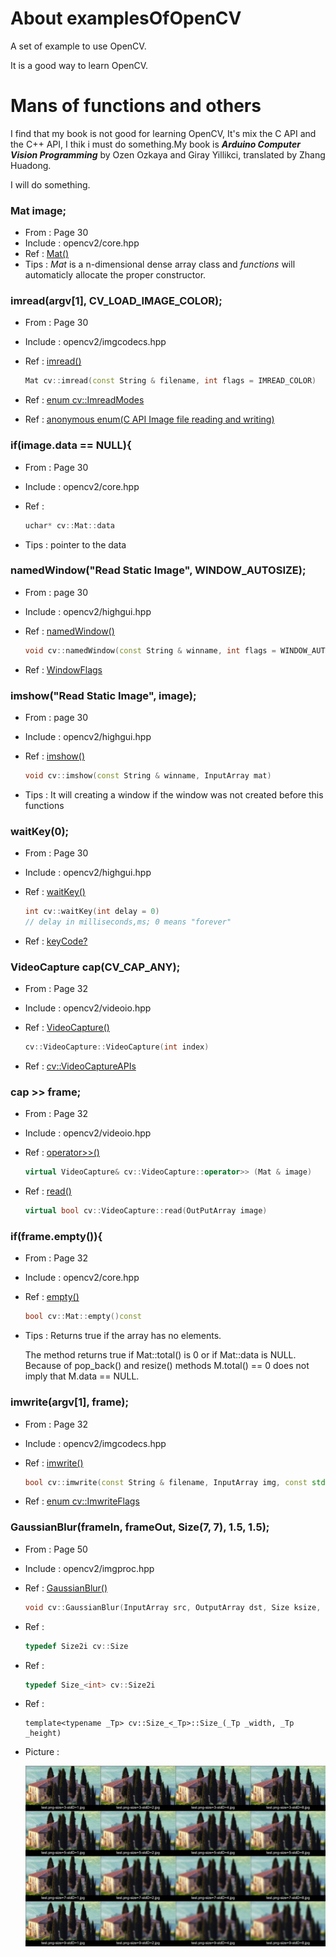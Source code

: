 # About examplesOfOpenCV

A set of example to use OpenCV.

It is a good way to learn OpenCV.

# Mans of functions and others

I find that my book is not good for learning OpenCV, It's mix the C API and the C++ API, I thik i must do something.My book is ***Arduino Computer Vision Programming*** by Ozen Ozkaya and Giray Yillikci, translated by Zhang Huadong.

I will do something.

### Mat image;
* From		:	Page 30
* Include	:	opencv2/core.hpp
* Ref		:	[Mat()](http://docs.opencv.org/master/d3/d63/classcv_1_1Mat.html#af1d014cecd1510cdf580bf2ed7e5aafc)
* Tips		:	*Mat* is a n-dimensional dense array class and *functions* will automaticly allocate the proper constructor.

### imread(argv[1], CV_LOAD_IMAGE_COLOR);
* From		:	Page 30
* Include	:	opencv2/imgcodecs.hpp
* Ref		:	[imread()](http://docs.opencv.org/master/d4/da8/group__imgcodecs.html#ga288b8b3da0892bd651fce07b3bbd3a56)

    ```c++
    Mat cv::imread(const String & filename, int flags = IMREAD_COLOR)
    ```
* Ref		:	[enum cv::ImreadModes](http://docs.opencv.org/master/d4/da8/group__imgcodecs.html#ga61d9b0126a3e57d9277ac48327799c80)
* Ref		:	[anonymous enum(C API Image file reading and writing)](http://docs.opencv.org/master/da/d0a/group__imgcodecs__c.html#ga7ee8d0f117a79ca7eb1e0076a9182bcb)

### if(image.data == NULL){
* From		:	Page 30
* Include	:	opencv2/core.hpp
* Ref		:	

    ```c++
    uchar* cv::Mat::data
    ```
* Tips		:	pointer to the data

### namedWindow("Read Static Image", WINDOW_AUTOSIZE);
* From		:	page 30
* Include	:	opencv2/highgui.hpp
* Ref		:	[namedWindow()](http://docs.opencv.org/master/d7/dfc/group__highgui.html#ga5afdf8410934fd099df85c75b2e0888b)

    ```c++
    void cv::namedWindow(const String & winname, int flags = WINDOW_AUTOSIZE)
    ```
* Ref		:	[WindowFlags](http://docs.opencv.org/master/d7/dfc/group__highgui.html#gabf7d2c5625bc59ac130287f925557ac3)

### imshow("Read Static Image", image);
* From		:	page 30
* Include	:	opencv2/highgui.hpp
* Ref		:	[imshow()](http://docs.opencv.org/master/d7/dfc/group__highgui.html#ga453d42fe4cb60e5723281a89973ee563)

    ```c++
    void cv::imshow(const String & winname, InputArray mat)
    ```
* Tips		:	It will creating a window if the window was not created before this functions

### waitKey(0);
* From		:	Page 30
* Include	:	opencv2/highgui.hpp
* Ref		:	[waitKey()](http://docs.opencv.org/master/d7/dfc/group__highgui.html#ga5628525ad33f52eab17feebcfba38bd7)

    ```c++
    int cv::waitKey(int delay = 0)
    // delay in milliseconds,ms; 0 means "forever"
    ```
* Ref		:	[keyCode?](http://blog.csdn.net/woshinia/article/details/12841797)

### VideoCapture cap(CV_CAP_ANY);
* From		:	Page 32
* Include	:	opencv2/videoio.hpp
* Ref		:	[VideoCapture()](http://docs.opencv.org/master/d8/dfe/classcv_1_1VideoCapture.html#a5d5f5dacb77bbebdcbfb341e3d4355c1)

    ```c++
    cv::VideoCapture::VideoCapture(int index)
    ```
* Ref		:	[cv::VideoCaptureAPIs](http://docs.opencv.org/master/d8/dfe/classcv_1_1VideoCapture.html#a5d5f5dacb77bbebdcbfb341e3d4355c1)

### cap >> frame;
* From		:	Page 32
* Include	:	opencv2/videoio.hpp
* Ref		:	[operator>>()](http://docs.opencv.org/master/d8/dfe/classcv_1_1VideoCapture.html#a199844fb74226a28b3ce3a39d1ff6765)
	
    ```c++
    virtual VideoCapture& cv::VideoCapture::operator>> (Mat & image)
    ```
* Ref		:	[read()](http://docs.opencv.org/master/d8/dfe/classcv_1_1VideoCapture.html#a473055e77dd7faa4d26d686226b292c1)

	```c++
    virtual bool cv::VideoCapture::read(OutPutArray image)
    ```

### if(frame.empty()){
* From		:	Page 32
* Include	:	opencv2/core.hpp
* Ref		:	[empty()](http://docs.opencv.org/master/d3/d63/classcv_1_1Mat.html#abbec3525a852e77998aba034813fded4)

    ```c++
    bool cv::Mat::empty()const
    ```
* Tips		:	Returns true if the array has no elements.
    
    The method returns true if Mat::total() is 0 or if Mat::data is NULL. Because of pop\_back() and resize() methods M.total() == 0 does not imply that M.data == NULL. 

### imwrite(argv[1], frame);
* From		:	Page 32
* Include	:	opencv2/imgcodecs.hpp
* Ref		:	[imwrite()](http://docs.opencv.org/master/d4/da8/group__imgcodecs.html#gabbc7ef1aa2edfaa87772f1202d67e0ce)

    ```c++
    bool cv::imwrite(const String & filename, InputArray img, const std::vector< int > & params = std::vector< int >())
    ```
* Ref		:	[enum cv::ImwriteFlags](http://docs.opencv.org/master/d4/da8/group__imgcodecs.html#ga292d81be8d76901bff7988d18d2b42ac)

### GaussianBlur(frameIn, frameOut, Size(7, 7), 1.5, 1.5);
* From		:	Page 50
* Include	:	opencv2/imgproc.hpp
* Ref		:	[GaussianBlur()](http://docs.opencv.org/master/d4/d86/group__imgproc__filter.html#gaabe8c836e97159a9193fb0b11ac52cf1)

    ```c++
    void cv::GaussianBlur(InputArray src, OutputArray dst, Size ksize, double sigmaX, double sigmaY = 0, int borderType = BORDER_DEFAULT)
    ```
* Ref		:	

    ```c++
    typedef Size2i cv::Size
    ```
* Ref		:

    ```c++
    typedef Size_<int> cv::Size2i
    ```
* Ref		:

    ```c+++
    template<typename _Tp> cv::Size_<_Tp>::Size_(_Tp _width, _Tp _height)
    ```
* Picture	:	

    ![diff](https://raw.githubusercontent.com/ZhuBrocadeSoar/examplesOfOpenCV/master/img/result/smooth.png)
